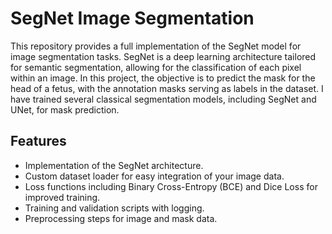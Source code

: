 # SegNet Image Segmentation

This repository provides a full implementation of the SegNet model for image segmentation tasks. SegNet is a deep learning architecture tailored for semantic segmentation, allowing for the classification of each pixel within an image. In this project, the objective is to predict the mask for the head of a fetus, with the annotation masks serving as labels in the dataset. I have trained several classical segmentation models, including SegNet and UNet, for mask prediction.


## Features

- Implementation of the SegNet architecture.
- Custom dataset loader for easy integration of your image data.
- Loss functions including Binary Cross-Entropy (BCE) and Dice Loss for improved training.
- Training and validation scripts with logging.
- Preprocessing steps for image and mask data.
